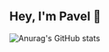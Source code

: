 ## Hey, I'm Pavel 👋

![Anurag's GitHub stats](https://github-readme-stats.vercel.app/api?username=Fruerdd&show_icons=true&theme=tokyonight)
